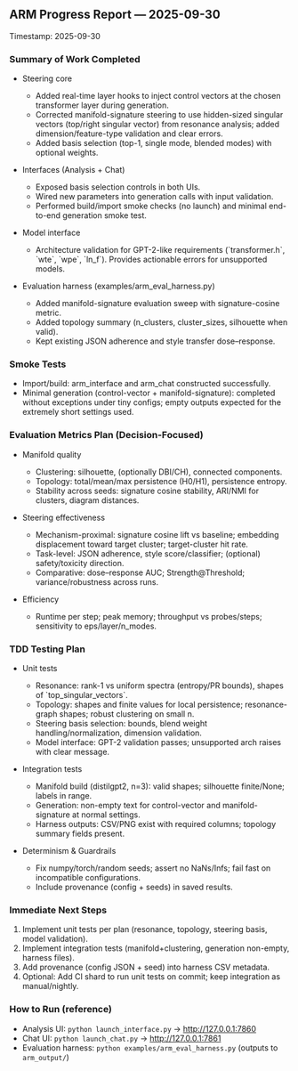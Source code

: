 ## ARM Progress Report — 2025-09-30

Timestamp: 2025-09-30

### Summary of Work Completed
- Steering core
  - Added real-time layer hooks to inject control vectors at the chosen transformer layer during generation.
  - Corrected manifold-signature steering to use hidden-sized singular vectors (top/right singular vector) from resonance analysis; added dimension/feature-type validation and clear errors.
  - Added basis selection (top-1, single mode, blended modes) with optional weights.

- Interfaces (Analysis + Chat)
  - Exposed basis selection controls in both UIs.
  - Wired new parameters into generation calls with input validation.
  - Performed build/import smoke checks (no launch) and minimal end-to-end generation smoke test.

- Model interface
  - Architecture validation for GPT-2-like requirements (\`transformer.h\`, \`wte\`, \`wpe\`, \`ln_f\`). Provides actionable errors for unsupported models.

- Evaluation harness (examples/arm_eval_harness.py)
  - Added manifold-signature evaluation sweep with signature-cosine metric.
  - Added topology summary (n_clusters, cluster_sizes, silhouette when valid).
  - Kept existing JSON adherence and style transfer dose–response.

### Smoke Tests
- Import/build: arm_interface and arm_chat constructed successfully.
- Minimal generation (control-vector + manifold-signature): completed without exceptions under tiny configs; empty outputs expected for the extremely short settings used.

### Evaluation Metrics Plan (Decision-Focused)
- Manifold quality
  - Clustering: silhouette, (optionally DBI/CH), connected components.
  - Topology: total/mean/max persistence (H0/H1), persistence entropy.
  - Stability across seeds: signature cosine stability, ARI/NMI for clusters, diagram distances.

- Steering effectiveness
  - Mechanism-proximal: signature cosine lift vs baseline; embedding displacement toward target cluster; target-cluster hit rate.
  - Task-level: JSON adherence, style score/classifier; (optional) safety/toxicity direction.
  - Comparative: dose–response AUC; Strength@Threshold; variance/robustness across runs.

- Efficiency
  - Runtime per step; peak memory; throughput vs probes/steps; sensitivity to eps/layer/n_modes.

### TDD Testing Plan
- Unit tests
  - Resonance: rank-1 vs uniform spectra (entropy/PR bounds), shapes of \`top_singular_vectors\`.
  - Topology: shapes and finite values for local persistence; resonance-graph shapes; robust clustering on small n.
  - Steering basis selection: bounds, blend weight handling/normalization, dimension validation.
  - Model interface: GPT-2 validation passes; unsupported arch raises with clear message.

- Integration tests
  - Manifold build (distilgpt2, n=3): valid shapes; silhouette finite/None; labels in range.
  - Generation: non-empty text for control-vector and manifold-signature at normal settings.
  - Harness outputs: CSV/PNG exist with required columns; topology summary fields present.

- Determinism & Guardrails
  - Fix numpy/torch/random seeds; assert no NaNs/Infs; fail fast on incompatible configurations.
  - Include provenance (config + seeds) in saved results.

### Immediate Next Steps
1. Implement unit tests per plan (resonance, topology, steering basis, model validation).
2. Implement integration tests (manifold+clustering, generation non-empty, harness files).
3. Add provenance (config JSON + seed) into harness CSV metadata.
4. Optional: Add CI shard to run unit tests on commit; keep integration as manual/nightly.

### How to Run (reference)
- Analysis UI: `python launch_interface.py` → http://127.0.0.1:7860
- Chat UI: `python launch_chat.py` → http://127.0.0.1:7861
- Evaluation harness: `python examples/arm_eval_harness.py` (outputs to `arm_output/`)


